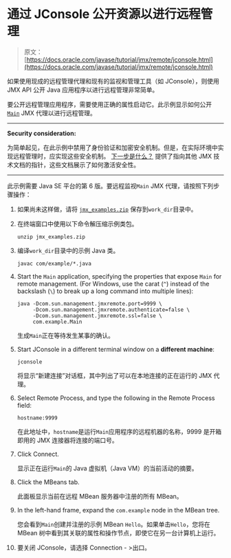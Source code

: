 # 通过 JConsole 公开资源以进行远程管理

> 原文： [https://docs.oracle.com/javase/tutorial/jmx/remote/jconsole.html](https://docs.oracle.com/javase/tutorial/jmx/remote/jconsole.html)

如果使用现成的远程管理代理和现有的监视和管理工具（如 JConsole），则使用 JMX API 公开 Java 应用程序以进行远程管理非常简单。

要公开远程管理应用程序，需要使用正确的属性启动它。此示例显示如何公开 [`Main`](../examples/Main.java) JMX 代理以进行远程管理。

* * *

**Security consideration:** 

为简单起见，在此示例中禁用了身份验证和加密安全机制。但是，在实际环境中实现远程管理时，应实现这些安全机制。 [下一步是什么？](../end.html) 提供了指向其他 JMX 技术文档的指针，这些文档展示了如何激活安全性。

* * *

此示例需要 Java SE 平台的第 6 版。要远程监视`Main` JMX 代理，请按照下列步骤操作：

1.  如果尚未这样做，请将 [`jmx_examples.zip`](../examples/jmx_examples.zip) 保存到`work_dir`目录中。
2.  在终端窗口中使用以下命令解压缩示例类包。

    ```
    unzip jmx_examples.zip

    ```

3.  编译`work_dir`目录中的示例 Java 类。

    ```
    javac com/example/*.java

    ```

4.  Start the `Main` application, specifying the properties that expose `Main` for remote management. (For Windows, use the carat (`^`) instead of the backslash (`\`) to break up a long command into multiple lines):

    ```
    java -Dcom.sun.management.jmxremote.port=9999 \
         -Dcom.sun.management.jmxremote.authenticate=false \
         -Dcom.sun.management.jmxremote.ssl=false \
         com.example.Main

    ```

    生成`Main`正在等待发生某事的确认。

5.  Start JConsole in a different terminal window on a **different machine**:

    ```
    jconsole

    ```

    将显示“新建连接”对话框，其中列出了可以在本地连接的正在运行的 JMX 代理。

6.  Select Remote Process, and type the following in the Remote Process field:

    ```
    hostname:9999

    ```

    在此地址中，`hostname`是运行`Main`应用程序的远程机器的名称，9999 是开箱即用的 JMX 连接器将连接的端口号。

7.  Click Connect.

    显示正在运行`Main`的 Java 虚拟机（Java VM）的当前活动的摘要。

8.  Click the MBeans tab.

    此面板显示当前在远程 MBean 服务器中注册的所有 MBean。

9.  In the left-hand frame, expand the `com.example` node in the MBean tree.

    您会看到`Main`创建并注册的示例 MBean `Hello`。如果单击`Hello`，您将在 MBean 树中看到其关联的属性和操作节点，即使它在另一台计算机上运行。

10.  要关闭 JConsole，请选择 Connection - &gt;出口。